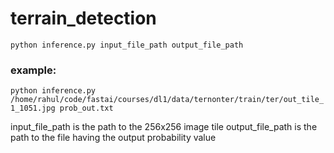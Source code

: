 # terrain_detection

`python inference.py input_file_path output_file_path`

### example:
`python inference.py /home/rahul/code/fastai/courses/dl1/data/ternonter/train/ter/out_tile_1_1051.jpg prob_out.txt`

input_file_path is the path to the 256x256 image tile
output_file_path is the path to the file having the output probability value 

